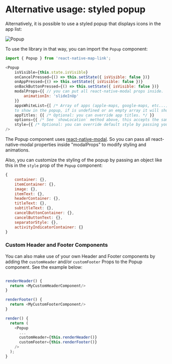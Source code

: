# Alternative usage: styled popup

Alternatively, it is possible to use a styled popup that displays icons in the app list:

![Popup](https://i.imgflip.com/2avtml.gif)

To use the library in that way, you can import the `Popup` component:

```js
import { Popup } from 'react-native-map-link';

<Popup
    isVisible={this.state.isVisible}
    onCancelPressed={() => this.setState({ isVisible: false })}
    onAppPressed={() => this.setState({ isVisible: false })}
    onBackButtonPressed={() => this.setState({ isVisible: false })}
    modalProps={{ // you can put all react-native-modal props inside.
        animationIn: 'slideInUp'
    }}
    appsWhiteList={[ /* Array of apps (apple-maps, google-maps, etc...) that you want
    to show in the popup, if is undefined or an empty array it will show all supported apps installed on device.*/ ]}
    appTitles: {{ /* Optional: you can override app titles. */ }}
    options={{ /* See `showLocation` method above, this accepts the same options. */ }}
    style={{ /* Optional: you can override default style by passing your values. */ }}
/>
```

The Popup component uses <a href="https://github.com/react-native-community/react-native-modal">react-native-modal</a>. So you can pass all react-native-modal properties inside "modalProps" to modify styling and animations.

Also, you can customize the styling of the popup by passing an object like this in the `style` prop of the `Popup` component:

```js
{
    container: {},
    itemContainer: {},
    image: {},
    itemText: {},
    headerContainer: {},
    titleText: {},
    subtitleText: {},
    cancelButtonContainer: {},
    cancelButtonText: {},
    separatorStyle: {},
    activityIndicatorContainer: {}
}
```

### Custom Header and Footer Components

You can also make use of your own Header and Footer components by adding the `customHeader` and/or `customFooter` Props to the Popup component. See the example below:

```js

renderHeader() {
  return <MyCustomHeaderComponent/>
}

renderFooter() {
  return <MyCustomFooterComponent/>
}

render() {
  return (
    <Popup
      ...
      customHeader={this.renderHeader()}
      customFooter={this.renderFooter()}
    />
  );
}

```
